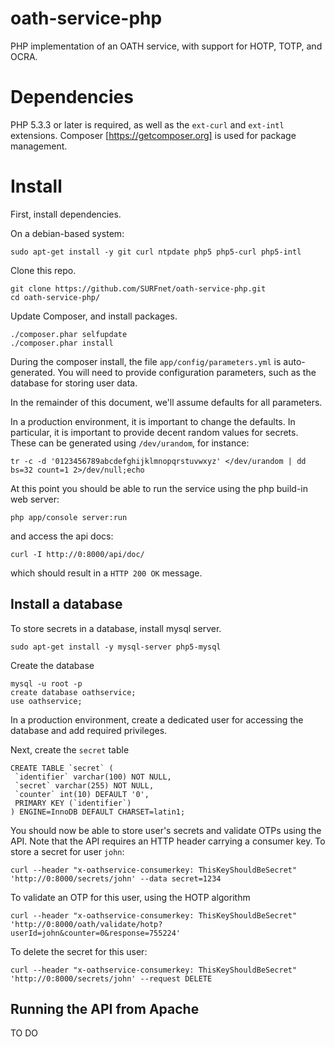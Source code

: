 oath-service-php
================

PHP implementation of an OATH service, with support for HOTP, TOTP, and OCRA.

Dependencies
============

PHP 5.3.3 or later is required, as well as the `ext-curl` and `ext-intl` extensions.
Composer [https://getcomposer.org] is used for package management. 

Install
=======

First, install dependencies.

On a debian-based system:

    sudo apt-get install -y git curl ntpdate php5 php5-curl php5-intl

Clone this repo.

    git clone https://github.com/SURFnet/oath-service-php.git
    cd oath-service-php/

Update Composer, and install packages.

    ./composer.phar selfupdate
    ./composer.phar install

During the composer install, the file `app/config/parameters.yml` is auto-generated. You will need to provide configuration parameters, such as the database for storing user data. 

In the remainder of this document, we'll assume defaults for all parameters.

In a production environment, it is important to change the defaults. In particular, it is important to provide decent random values for secrets. These can be generated using `/dev/urandom`, for instance:

    tr -c -d '0123456789abcdefghijklmnopqrstuvwxyz' </dev/urandom | dd bs=32 count=1 2>/dev/null;echo

At this point you should be able to run the service using the php build-in web server:

    php app/console server:run 

and access the api docs:

    curl -I http://0:8000/api/doc/

which should result in a `HTTP 200 OK` message.

Install a database
------------------

To store secrets in a database, install mysql server.

    sudo apt-get install -y mysql-server php5-mysql

Create the database

    mysql -u root -p
    create database oathservice;
    use oathservice;

In a production environment, create a dedicated user for accessing the database and add required privileges.

Next, create the `secret` table

    CREATE TABLE `secret` (
     `identifier` varchar(100) NOT NULL,
     `secret` varchar(255) NOT NULL,
     `counter` int(10) DEFAULT '0',
     PRIMARY KEY (`identifier`)
    ) ENGINE=InnoDB DEFAULT CHARSET=latin1;

You should now be able to store user's secrets and validate OTPs using the API. Note that the API requires an HTTP header carrying a consumer key. To store a secret for user `john`:

    curl --header "x-oathservice-consumerkey: ThisKeyShouldBeSecret" 'http://0:8000/secrets/john' --data secret=1234

To validate an OTP for this user, using the HOTP algorithm

    curl --header "x-oathservice-consumerkey: ThisKeyShouldBeSecret" 'http://0:8000/oath/validate/hotp?userId=john&counter=0&response=755224'

To delete the secret for this user:

    curl --header "x-oathservice-consumerkey: ThisKeyShouldBeSecret" 'http://0:8000/secrets/john' --request DELETE

Running the API from Apache
----------------------------

TO DO
